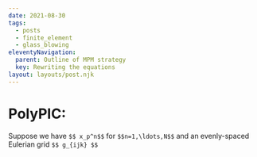 ```yaml
---
date: 2021-08-30
tags:
  - posts
  - finite_element
  - glass_blowing
eleventyNavigation:
  parent: Outline of MPM strategy
  key: Rewriting the equations
layout: layouts/post.njk
---
```


# PolyPIC:

Suppose we have `$$ x_p^n$$` for `$$n=1,\ldots,N$$` 
and an evenly-spaced Eulerian grid `$$ g_{ijk} $$`




